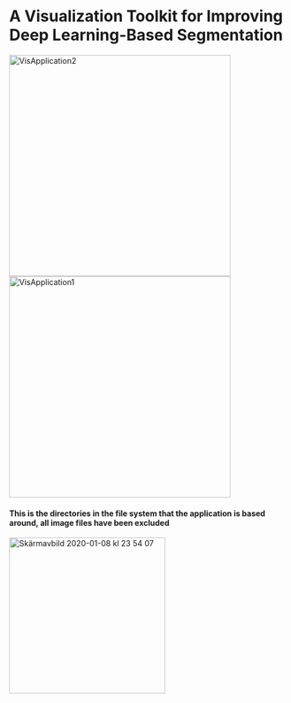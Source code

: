 # A Visualization Toolkit for Improving Deep Learning-Based Segmentation

<img width="400" alt="VisApplication2" src="https://user-images.githubusercontent.com/55019110/100361586-9f8bc980-2ffa-11eb-8c0c-d694e4fb0c0d.png">
<img width="400" alt="VisApplication1" src="https://user-images.githubusercontent.com/55019110/100361566-9864bb80-2ffa-11eb-9943-57a3637456c9.png">

#### This is the directories in the file system that the application is based around, all image files have been excluded


<img width="282" alt="Skärmavbild 2020-01-08 kl  23 54 07" src="https://user-images.githubusercontent.com/55019110/72023123-4e53d980-3272-11ea-97ad-647a0395fecd.png">


